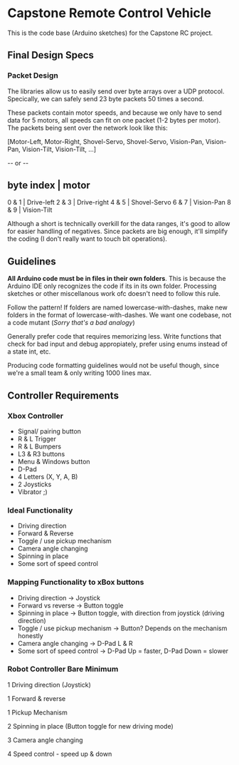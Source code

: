 # Capstone Remote Control Vehicle

This is the code base (Arduino sketches) for the Capstone
RC project.

## Final Design Specs

### Packet Design
The libraries allow us to easily send over byte arrays over a UDP protocol. Specically, we can safely send 23 byte packets 50 times a second. 

These packets contain motor speeds, and because we only have to send data for 5 motors, all speeds can fit on one packet (1-2 bytes per motor). The packets being sent over the network look like this:

[Motor-Left, Motor-Right, Shovel-Servo, Shovel-Servo, Vision-Pan, Vision-Pan, Vision-Tilt, Vision-Tilt, ...]

-- or --

byte index  |  motor
--------------------
0 & 1 | Drive-left
2 & 3 | Drive-right
4 & 5 | Shovel-Servo
6 & 7 | Vision-Pan
8 & 9 | Vision-Tilt

Although a short is technically overkill for the data ranges, it's good to allow for easier handling of negatives. Since packets are big enough, it'll simplify the coding (I don't really want to touch bit operations).



## Guidelines
**All Arduino code must be in files in their own folders**. This is because
the Arduino IDE only recognizes the code if its in its own folder. Processing
sketches or other miscellanous work ofc doesn't need to follow this rule.

Follow the pattern! If folders are named lowercase-with-dashes, make new folders in
the format of lowercase-with-dashes. We want one codebase, not a code mutant (*Sorry
that's a bad analogy*)

Generally prefer code that requires memorizing less. Write functions that check for
bad input and debug appropiately, prefer using enums instead of a state int, etc.

Producing code formatting guidelines would not be useful though, since we're a small
team & only writing 1000 lines max.


## Controller Requirements
### Xbox Controller
 - Signal/ pairing button
 - R & L Trigger
 - R & L Bumpers
 - L3 & R3 buttons
 - Menu & Windows button
 - D-Pad
 - 4 Letters (X, Y, A, B)
 - 2 Joysticks
 - Vibrator ;)

### Ideal Functionality
 - Driving direction
 - Forward & Reverse
 - Toggle / use pickup mechanism
 - Camera angle changing
 - Spinning in place
 - Some sort of speed control

### Mapping Functionality to xBox buttons
 - Driving direction -> Joystick
 - Forward vs reverse -> Button toggle
 - Spinning in place -> Button toggle, with direction from joystick (driving direction)
 - Toggle / use pickup mechanism -> Button? Depends on the mechanism honestly
 - Camera angle changing -> D-Pad L & R
 - Some sort of speed control -> D-Pad Up = faster, D-Pad Down = slower

### Robot Controller Bare Minimum
 1 Driving direction (Joystick)

 1 Forward & reverse
 
 1 Pickup Mechanism 

 2 Spinning in place (Button toggle for new driving mode)

 3 Camera angle changing

 4 Speed control - speed up & down

